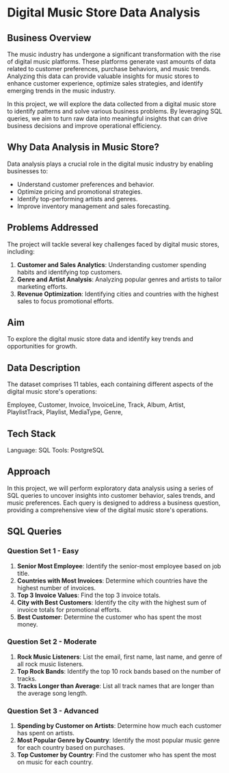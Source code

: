# Digital Music Store Data Analysis
## Business Overview
The music industry has undergone a significant transformation with the rise of digital music platforms. These platforms generate vast amounts of data related to customer preferences, purchase behaviors, and music trends. Analyzing this data can provide valuable insights for music stores to enhance customer experience, optimize sales strategies, and identify emerging trends in the music industry.

In this project, we will explore the data collected from a digital music store to identify patterns and solve various business problems. By leveraging SQL queries, we aim to turn raw data into meaningful insights that can drive business decisions and improve operational efficiency.

## Why Data Analysis in Music Store?
Data analysis plays a crucial role in the digital music industry by enabling businesses to:

- Understand customer preferences and behavior.
- Optimize pricing and promotional strategies.
- Identify top-performing artists and genres.
- Improve inventory management and sales forecasting.

## Problems Addressed
The project will tackle several key challenges faced by digital music stores, including:

1. **Customer and Sales Analytics**: Understanding customer spending habits and identifying top customers.
2. **Genre and Artist Analysis**: Analyzing popular genres and artists to tailor marketing efforts.
3. **Revenue Optimization**: Identifying cities and countries with the highest sales to focus promotional efforts.
   
## Aim
To explore the digital music store data and identify key trends and opportunities for growth.

## Data Description
The dataset comprises 11 tables, each containing different aspects of the digital music store's operations:

Employee,
Customer,
Invoice,
InvoiceLine,
Track,
Album,
Artist,
PlaylistTrack,
Playlist,
MediaType,
Genre,

## Tech Stack
Language: SQL
Tools: PostgreSQL

## Approach
In this project, we will perform exploratory data analysis using a series of SQL queries to uncover insights into customer behavior, sales trends, and music preferences. Each query is designed to address a business question, providing a comprehensive view of the digital music store's operations.

## SQL Queries
### Question Set 1 - Easy
1. **Senior Most Employee**: Identify the senior-most employee based on job title.
2. **Countries with Most Invoices**: Determine which countries have the highest number of invoices.
3. **Top 3 Invoice Values**: Find the top 3 invoice totals.
4. **City with Best Customers**: Identify the city with the highest sum of invoice totals for promotional efforts.
5. **Best Customer**: Determine the customer who has spent the most money.
### Question Set 2 - Moderate
1. **Rock Music Listeners**: List the email, first name, last name, and genre of all rock music listeners.
2. **Top Rock Bands**: Identify the top 10 rock bands based on the number of tracks.
3. **Tracks Longer than Average**: List all track names that are longer than the average song length.
### Question Set 3 - Advanced
1. **Spending by Customer on Artists**: Determine how much each customer has spent on artists.
2. **Most Popular Genre by Country**: Identify the most popular music genre for each country based on purchases.
3. **Top Customer by Country**: Find the customer who has spent the most on music for each country.

